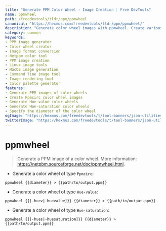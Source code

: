 ```yaml
---
title: "Generate PPM Color Wheel - Image Creation | Free DevTools"
name: ppmwheel
path: /freedevtools/tldr/ppm/ppmwheel
canonical: "https://hexmos.com/freedevtools/tldr/ppm/ppmwheel/"
description: "Generate color wheel images with ppmwheel. Create various PPM image formats, including Ppmcirc, Hue-value, and Hue-saturation. Free online tool, no registration required."
category: common
keywords:
- PPM image generator
- Color wheel creator
- Image format conversion
- Netpbm color tool
- PPM image creation
- Linux image tools
- MacOS image generation
- Command line image tool
- Image rendering tool
- Color palette generator
features:
- Generate PPM images of color wheels
- Create Ppmcirc color wheel images
- Generate Hue-value color wheels
- Generate Hue-saturation color wheels
- Specify the diameter of the color wheel
ogImage: "https://hexmos.com/freedevtools/t/tool-banners/json-utilities-banner.png"
twitterImage: "https://hexmos.com/freedevtools/t/tool-banners/json-utilities-banner.png"
---
```


# ppmwheel

> Generate a PPM image of a color wheel.
> More information: <https://netpbm.sourceforge.net/doc/ppmwheel.html>.

- Generate a color wheel of type `Ppmcirc`:

`ppmwheel {{diameter}} > {{path/to/output.ppm}}`

- Generate a color wheel of type `Hue-value`:

`ppmwheel {{[-huev|-huevalue]}} {{diameter}} > {{path/to/output.ppm}}`

- Generate a color wheel of type `Hue-saturation`:

`ppmwheel {{[-hues|-huesaturation]}} {{diameter}} > {{path/to/output.ppm}}`
